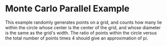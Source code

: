 # Monte Carlo Parallel Example

This example randomly generates points on a grid, and counts how many lie within the circle whose center is the center of the grid, and whose diameter is the same as the grid's width. The ratio of points within the circle versus the total number of points times 4 should give an approximation of pi.
